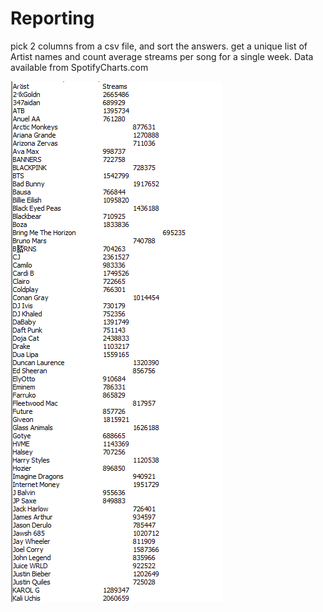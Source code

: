 # Reporting

pick 2 columns from a csv file,  and sort the answers. 
get a unique list of Artist names and count average streams per song for a single week. 
Data available from SpotifyCharts.com

![Output](https://github.com/roboterz/CISC3160/blob/main/Lab1/Reporting/output.png)
